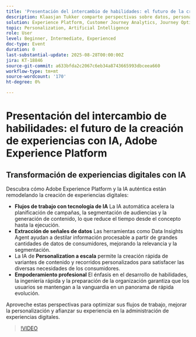 ```yaml
---
title: 'Presentación del intercambio de habilidades: el futuro de la creación de experiencias con IA, Adobe Experience Platform'
description: Klaasjan Tukker comparte perspectivas sobre datos, personalización, preparación de la organización y el papel de los asistentes de IA para acelerar la creación de experiencias. Aprenda cómo los profesionales pueden dominar la motivación, aprovechar la orquestación del agente y aumentar sus habilidades para mantenerse a la vanguardia.
solution: Experience Platform, Customer Journey Analytics, Journey Optimizer, Real-Time Customer Data Platform
topic: Personalization, Artificial Intelligence
role: User
level: Beginner, Intermediate, Experienced
doc-type: Event
duration: 0
last-substantial-update: 2025-08-28T00:00:00Z
jira: KT-18846
source-git-commit: a633bfda2c2067c6eb34a8743665993dbceea660
workflow-type: tm+mt
source-wordcount: '170'
ht-degree: 0%

---
```



# Presentación del intercambio de habilidades: el futuro de la creación de experiencias con IA, Adobe Experience Platform

## Transformación de experiencias digitales con IA

Descubra cómo Adobe Experience Platform y la IA auténtica están remodelando la creación de experiencias digitales:

* **Flujos de trabajo con tecnología de IA** La IA automática acelera la planificación de campañas, la segmentación de audiencias y la generación de contenido, lo que reduce el tiempo desde el concepto hasta la ejecución.
* **Extracción de señales de datos** Las herramientas como Data Insights Agent ayudan a destilar información procesable a partir de grandes cantidades de datos de consumidores, mejorando la relevancia y la segmentación.
* La IA de **Personalization a escala** permite la creación rápida de variantes de contenido y recorridos personalizados para satisfacer las diversas necesidades de los consumidores.
* **Empoderamiento profesional** El énfasis en el desarrollo de habilidades, la ingeniería rápida y la preparación de la organización garantiza que los usuarios se mantengan a la vanguardia en un panorama de rápida evolución.

Aproveche estas perspectivas para optimizar sus flujos de trabajo, mejorar la personalización y afianzar su experiencia en la administración de experiencias digitales.


>[!VIDEO](https://video.tv.adobe.com/v/3471358/?learn=on&enablevpops&captions=spa)